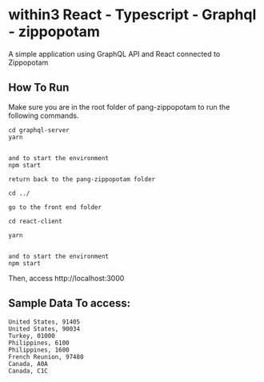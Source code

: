 # within3 React - Typescript - Graphql - zippopotam

A simple application using GraphQL API and React connected to Zippopotam

## How To Run

Make sure you are in the root folder of pang-zippopotam to run the following commands.

```
cd graphql-server
yarn


and to start the environment
npm start

return back to the pang-zippopotam folder

cd ../

go to the front end folder

cd react-client

yarn


and to start the environment
npm start
```

Then, access http://localhost:3000

## Sample Data To access:

```
United States, 91405
United States, 90034
Turkey, 01000
Philippines, 6100
Philippines, 1600
French Reunion, 97480
Canada, A0A
Canada, C1C
```
